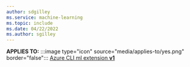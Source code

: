 ```yaml
---
author: sdgilley
ms.service: machine-learning
ms.topic: include
ms.date: 04/22/2022
ms.author: sgilley
---
```


**APPLIES TO:** :::image type="icon" source="media/applies-to/yes.png" border="false"::: [Azure CLI ml extension **v1**](../articles/machine-learning/v1/reference-azure-machine-learning-cli.md)